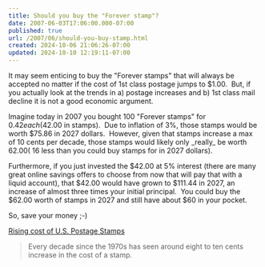 ```yaml
---
title: Should you buy the "Forever stamp"?
date: 2007-06-03T17:06:00.000-07:00
published: true
url: /2007/06/should-you-buy-stamp.html
created: 2024-10-06 21:06:26-07:00
updated: 2024-10-10 12:19:11-07:00
---
```


It may seem enticing to buy the "Forever stamps" that will always be accepted no matter if the cost of 1st class postage jumps to $1.00.  But, if you actually look at the trends in a) postage increases and b) 1st class mail decline it is not a good economic argument.  
  
Imagine today in 2007 you bought 100 "Forever stamps" for $0.42 each ($42.00 in stamps).  Due to inflation of 3%, those stamps would be worth $75.86 in 2027 dollars.  However, given that stamps increase a max of 10 cents per decade, those stamps would likely only \_really\_ be worth $62.00 (~$16 less than you could buy stamps for in 2027 dollars).  
  
Furthermore, if you just invested the $42.00 at 5% interest (there are many great online savings offers to choose from now that will pay that with a liquid account), that $42.00 would have grown to $111.44 in 2027, an increase of almost three times your initial principal.  You could buy the $62.00 worth of stamps in 2027 and still have about $60 in your pocket.  
  
So, save your money ;-)  
  
[Rising cost of U.S. Postage Stamps](http://www.spudart.org/blogs/randomthoughts_comments/3997_0_3_0_C/)  

> Every decade since the 1970s has seen around eight to ten cents increase in the cost of a stamp.